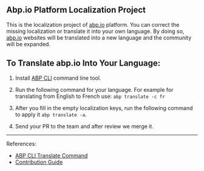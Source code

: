 ## Abp.io Platform Localization Project

This is the localization project of [abp.io](https://abp.io) platform.
You can correct the missing localization or translate it into your own language.
By doing so, [abp.io](https://abp.io) websites will be translated into a new language and the community will be expanded.



## To Translate abp.io Into Your Language:

1. Install [ABP CLI](https://docs.abp.io/en/abp/latest/CLI) command line tool.

2. Run the following command for your language. For example for translating from English to French use: `abp translate -c fr`
3. After you fill in the empty localization keys, run the following command to apply it `abp translate -a`.
4. Send your PR to the team and after review we merge it.

---

References:
* [ABP CLI Translate Command](https://docs.abp.io/en/abp/latest/Contribution/Index#using-the-abp-translate-command)
* [Contribution Guide](https://github.com/abpframework/abp/blob/dev/docs/en/Contribution/Index.md)
